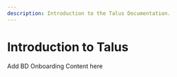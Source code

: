```yaml
---
description: Introduction to the Talus Documentation.
---
```


# Introduction to Talus

Add BD Onboarding Content here

